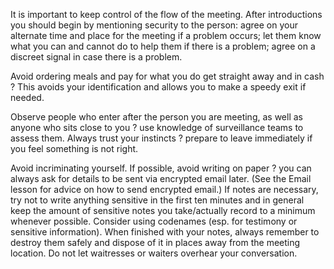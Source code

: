 [Title]: # (The Meeting Itself)
[Difficulty]: # (Beginner)
[Order]: # (4)

It is important to keep control of the flow of the meeting. After introductions you should begin by mentioning security to the person: agree on your alternate time and place for the meeting if a problem occurs; let them know what you can and cannot do to help them if there is a problem; agree on a discreet signal in case there is a problem.

Avoid ordering meals and pay for what you do get straight away and in cash ? This avoids your identification and allows you to make a speedy exit if needed.

Observe people who enter after the person you are meeting, as well as anyone who sits close to you ? use knowledge of surveillance teams to assess them. Always trust your instincts ? prepare to leave immediately if you feel something is not right.

Avoid incriminating yourself. If possible, avoid writing on paper ? you can always ask for details to be sent via encrypted email later. (See the Email lesson for advice on how to send encrypted email.) If notes are necessary, try not to write anything sensitive in the first ten minutes and in general keep the amount of sensitive notes you take/actually record to a minimum whenever possible. Consider using codenames (esp. for testimony or sensitive information). When finished with your notes, always remember to destroy them safely and dispose of it in places away from the meeting location. Do not let waitresses or waiters overhear your conversation.